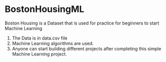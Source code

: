 # BostonHousingML
Boston Housing is a Dataset that is used for practice for beginners to start Machine Learning

1. The Data is in data.csv file
2. Machine Learning algorithms are used.
3. Anyone can start building different projects after completing this simple Machine Learning project.
